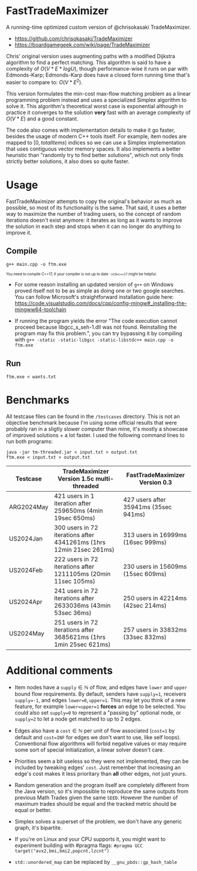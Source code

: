 # FastTradeMaximizer
A running-time optimized custom version of @chrisokasaki TradeMaximizer.

- https://github.com/chrisokasaki/TradeMaximizer
- https://boardgamegeek.com/wiki/page/TradeMaximizer

Chris' original version uses augmenting paths with a modified Dijkstra algorithm to find a perfect matching. This algorithm is said to have a complexity of $O(V * E * log U)$, though performance-wise it runs on par with Edmonds-Karp; Edmonds-Karp does have a closed form running time that's easier to compare to: $O(V * E^2)$.

This version formulates the min-cost max-flow matching problem as a linear programming problem instead and uses a specialized Simplex algorithm to solve it.  This algorithm's theoretical worst case is exponential although in practice it converges to the solution **very** fast with an average complexity of $O(V * E)$ and a good constant.

The code also comes with implementation details to make it go faster, besides the usage of modern C++ tools itself. For example, item nodes are mapped to $[0,totalItems)$ indices so we can use a Simplex implementation that uses contiguous vector memory spaces. It also implements a better heuristic than "randomly try to find better solutions", which not only finds strictly better solutions, it also does so quite faster.

# Usage

FastTradeMaximizer attempts to copy the original's behavior as much as possible, so most of its functionality is the same. That said, it uses a better way to maximize the number of trading users, so the concept of random iterations doesn't exist anymore: it iterates as long as it wants to improve the solution in each step and stops when it can no longer do anything to improve it.

## Compile

    g++ main.cpp -o ftm.exe

<sup><sup>You need to compile C++17, if your compiler is not up to date ```-std=c++17``` might be helpful.<sup><sup>

- For some reason installing an updated version of ```g++``` on Windows proved itself not to be as simple as doing one or two google searches. You can follow Microsoft's straightforward installation guide here: https://code.visualstudio.com/docs/cpp/config-mingw#_installing-the-mingww64-toolchain

- If running the program yields the error "The code execution cannot proceed because libgcc_s_seh-1.dll was not found. Reinstalling the program may fix this problem.", you can try bypassing it by compiling with ```g++ -static -static-libgcc -static-libstdc++ main.cpp -o ftm.exe```

## Run

    ftm.exe < wants.txt

# Benchmarks

All testcase files can be found in the ```/testcases``` directory. This is not an objective benchmark because I'm using some official results that were probably ran in a sligtly slower computer than mine, it's mostly a showcase of improved solutions + a lot faster. I used the following command lines to run both programs:

    java -jar tm-threaded.jar < input.txt > output.txt
    ftm.exe < input.txt > output.txt

| Testcase    | TradeMaximizer Version 1.5c multi-threaded                               | FastTradeMaximizer Version 0.3                     |
|-------------|--------------------------------------------------------------------------|----------------------------------------------------|
| ARG2024May  | 421 users in 1 iteration after 259650ms (4min 19sec 650ms)               | 427 users after 35941ms (35sec 941ms)              |
| US2024Jan   | 300 users in 72 iterations after 4341261ms (1hrs 12min 21sec 261ms)      | 313 users in 16999ms (16sec 999ms)                 |
| US2024Feb   | 222 users in 72 iterations after 1211105ms (20min 11sec 105ms)           | 230 users in 15609ms (15sec 609ms)                 |
| US2024Apr   | 241 users in 72 iterations after 2633036ms (43min 53sec 36ms)            | 250 users in 42214ms (42sec 214ms)                  |
| US2024May   | 251 users in 72 iterations after 3685621ms (1hrs 1min 25sec 621ms)       | 257 users in 33832ms (33sec 832ms)                 |

# Additional comments

- Item nodes have a $\texttt{supply}\in\mathbb{N}$ of flow, and edges have $\texttt{lower}$ and $\texttt{upper}$ bound flow requirements. By default, senders have $\texttt{supply=1}$, receivers $\texttt{supply=-1}$, and edges $\texttt{lower=0}, \texttt{upper=1}$. This may let you think of a new feature, for example $\texttt{lower=upper=1}$ **forces** an edge to be selected. You could also set $\texttt{supply=0}$ to represent a "passing by" optional node, or $\texttt{supply=2}$ to let a node get matched to up to 2 edges.

- Edges also have a $\texttt{cost}\in\mathbb{N}$ per unit of flow associated ($\texttt{cost=1}$ by default and $\texttt{cost=INF}$ for edges we don't want to use, like self loops). Conventional flow algorithms will forbid negative values or may require some sort of special initialization, a linear solver doesn't care.

- Priorities seem a bit useless so they were not implemented, they can be included by tweaking edges' $\texttt{cost}$. Just remember that increasing an edge's cost makes it less prioritary than **all** other edges, not just yours.

- Random generation and the program itself are completely different from the Java version, so it's impossible to reproduce the same outputs from previous Math Trades given the same $\texttt{SEED}$. However the number of maximum trades should be equal and the tracked metric should be equal or better.

- Simplex solves a superset of the problem, we don't have any generic graph, it's bipartite.

- If you're on Linux and your CPU supports it, you might want to experiment building with #pragma flags: ```#pragma GCC target("avx2,bmi,bmi2,popcnt,lzcnt")```

- ```std::unordered_map``` can be replaced by ```__gnu_pbds::gp_hash_table```
